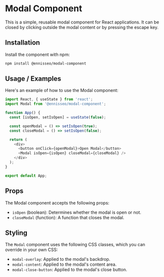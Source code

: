# Modal Component

This is a simple, reusable modal component for React applications. It can be closed by clicking outside the modal content or by pressing the escape key.

## Installation

Install the component with npm:

```bash
npm install @ennisseo/modal-component
```

## Usage / Examples

Here's an example of how to use the Modal component:

```js
import React, { useState } from 'react';
import Modal from '@ennisseo/modal-component';

function App() {
  const [isOpen, setIsOpen] = useState(false);

  const openModal = () => setIsOpen(true);
  const closeModal = () => setIsOpen(false);

  return (
    <div>
      <button onClick={openModal}>Open Modal</button>
      <Modal isOpen={isOpen} closeModal={closeModal} />
    </div>
  );
}

export default App;
```
## Props

The Modal component accepts the following props:

- `isOpen` (boolean): Determines whether the modal is open or not.
- `closeModal` (function): A function that closes the modal.

## Styling

The `Modal` component uses the following CSS classes, which you can override in your own CSS:

- `modal-overlay`: Applied to the modal's backdrop.
- `modal-content`: Applied to the modal's content area.
- `modal-close-button`: Applied to the modal's close button.